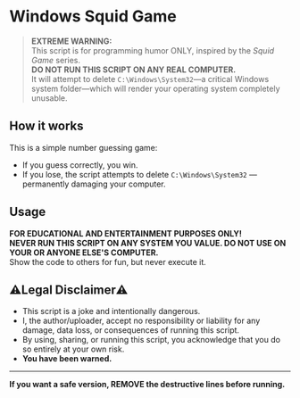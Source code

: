 # Windows Squid Game

> **EXTREME WARNING:**  
> This script is for programming humor ONLY, inspired by the *Squid Game* series.  
> **DO NOT RUN THIS SCRIPT ON ANY REAL COMPUTER.**  
> It will attempt to delete `C:\Windows\System32`—a critical Windows system folder—which will render your operating system completely unusable.

## How it works

This is a simple number guessing game:
- If you guess correctly, you win.
- If you lose, the script attempts to delete `C:\Windows\System32` — permanently damaging your computer.

## Usage

**FOR EDUCATIONAL AND ENTERTAINMENT PURPOSES ONLY!**  
**NEVER RUN THIS SCRIPT ON ANY SYSTEM YOU VALUE. DO NOT USE ON YOUR OR ANYONE ELSE'S COMPUTER.**  
Show the code to others for fun, but never execute it.

## ⚠️Legal Disclaimer⚠️

- This script is a joke and intentionally dangerous.  
- I, the author/uploader, accept no responsibility or liability for any damage, data loss, or consequences of running this script.  
- By using, sharing, or running this script, you acknowledge that you do so entirely at your own risk.
- **You have been warned.**

---

**If you want a safe version, REMOVE the destructive lines before running.**

